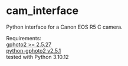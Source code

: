 # cam_interface
Python interface for a Canon EOS R5 C camera.


Requirements:\
[gphoto2 >= 2.5.27]()\
[python-gphoto2 v2.5.1](https://github.com/jim-easterbrook/python-gphoto2)\
tested with Python 3.10.12